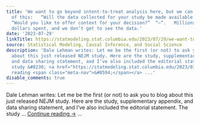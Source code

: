 ```yaml
---
title: 'We want to go beyond intent-to-treat analysis here, but we can’t.  Why?  Because
  of this:   “Will the data collected for your study be made available to others?”  “No”;
  “Would you like to offer context for your decision?”  “–“.   Millions of taxpayer
  dollars spent, and we don’t get to see the data.'
date: '2023-07-29'
linkTitle: https://statmodeling.stat.columbia.edu/2023/07/29/we-want-to-go-beyond-intent-to-treat-analysis-here-but-we-cant-why-because-of-this-will-the-data-collected-for-your-study-be-made-available-to-others-no-would-you-like-to-offer/
source: Statistical Modeling, Causal Inference, and Social Science
description: 'Dale Lehman writes: Let me be the first (or not) to ask you to blog
  about this just released NEJM study. Here are the study, supplementary appendix,
  and data sharing statement, and I’ve also included the editorial statement. The
  study &#8230; <a href="https://statmodeling.stat.columbia.edu/2023/07/29/we-want-to-go-beyond-intent-to-treat-analysis-here-but-we-cant-why-because-of-this-will-the-data-collected-for-your-study-be-made-available-to-others-no-would-you-like-to-offer/">Continue
  reading <span class="meta-nav">&#8594;</span></a> ...'
disable_comments: true
---
```

Dale Lehman writes: Let me be the first (or not) to ask you to blog about this just released NEJM study. Here are the study, supplementary appendix, and data sharing statement, and I’ve also included the editorial statement. The study &#8230; <a href="https://statmodeling.stat.columbia.edu/2023/07/29/we-want-to-go-beyond-intent-to-treat-analysis-here-but-we-cant-why-because-of-this-will-the-data-collected-for-your-study-be-made-available-to-others-no-would-you-like-to-offer/">Continue reading <span class="meta-nav">&#8594;</span></a> ...